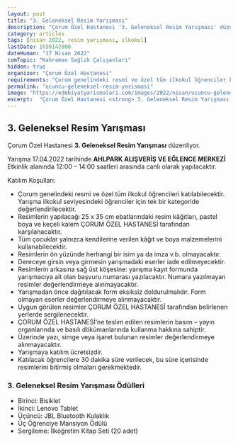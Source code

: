 ```yaml
---
layout: post
title: "3. Geleneksel Resim Yarışması"
description: "Çorum Özel Hastanesi '3. Geleneksel Resim Yarışması' düzenliyor."
category: articles
tags: [nisan 2022, resim yarışması, ilkokul]
lastDate: 1650142800
dateHuman: "17 Nisan 2022"
comTopic: "Kahraman Sağlık Çalışanları"
hidden: true
organizer: "Çorum Özel Hastanesi"
requirements: "Çorum genelindeki resmi ve özel tüm ilkokul öğrenciler katılabilir."
permalink: "ucuncu-geleneksel-resim-yarismasi"
image: "https://edebiyatyarismalari.com/images/2022/nisan/ucuncu-geleneksel-resim-yarismasi.jpg"
excerpt:  "Çorum Özel Hastanesi <strong> 3. Geleneksel Resim Yarışması </strong> düzenliyor."
---
```


## 3. Geleneksel Resim Yarışması
Çorum Özel Hastanesi **3. Geleneksel Resim Yarışması** düzenliyor.

Yarışma 17.04.2022 tarihinde **AHLPARK ALIŞVERİŞ VE EĞLENCE MERKEZİ** Etkinlik alanında 12:00 – 14:00 saatleri arasında canlı olarak yapılacaktır.

Katılım Koşulları:
- Çorum genelindeki resmi ve özel tüm ilkokul öğrencileri katılabilecektir. Yarışma ilkokul seviyesindeki öğrenciler için tek bir kategoride değerlendirilecektir.
- Resimlerin yapılacağı 25 x 35 cm ebatlarındaki resim kâğıtları, pastel boya ve keçeli kalem ÇORUM ÖZEL HASTANESİ tarafından karşılanacaktır.
- Tüm çocuklar yalnızca kendilerine verilen kâğıt ve boya malzemelerini kullanabilecektir.
- Resimlerin ön yüzünde herhangi bir isim ya da imza v.b. olmayacaktır.
- Dereceye girsin veya girmesin yarışmadaki eserler iade edilmeyecektir.
- Resimlerin arkasına sağ üst köşesine: yarışma kayıt formunda yarışmacıya ait olan başvuru numarası yazılacaktır. Numara yazılmayan resimler değerlendirmeye alınmayacaktır.
- Yarışmadan önce dağıtılacak form eksiksiz doldurulmalıdır. Form olmayan eserler değerlendirmeye alınmayacaktır.
- Uygun görülen resimler ÇORUM ÖZEL HASTANESİ tarafından belirlenen yerlerde sergilenecektir.
- ÇORUM ÖZEL HASTANESİ‘ne teslim edilen resimlerin basım – yayın organlarında ve basılı dökümanlarında kullanma hakkına sahiptir.
- Üzerinde yazı, simge veya işaret bulunan resimler değerlendirmeye alınmayacaktır.
- Yarışmaya katılım ücretsizdir.
- Katılacak öğrencilere 30 dakika süre verilecek, bu süre içerisinde resimlerini bitirmiş olmaları gerekmektedir.


### 3. Geleneksel Resim Yarışması Ödülleri
- Birinci: Bisiklet
- İkinci: Lenovo Tablet
- Üçüncü: JBL Bluetooth Kulaklık
- Üç Öğrenciye Mansiyon Ödülü
- Sergileme: İlköğretim Kitap Seti (20 adet)
